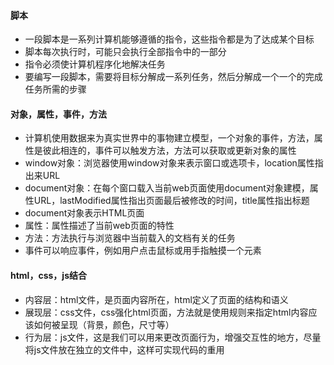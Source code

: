 #### 脚本
- 一段脚本是一系列计算机能够遵循的指令，这些指令都是为了达成某个目标
- 脚本每次执行时，可能只会执行全部指令中的一部分
- 指令必须使计算机程序化地解决任务
- 要编写一段脚本，需要将目标分解成一系列任务，然后分解成一个一个的完成任务所需的步骤

#### 对象，属性，事件，方法

- 计算机使用数据来为真实世界中的事物建立模型，一个对象的事件，方法，属性是彼此相连的，事件可以触发方法，方法可以获取或更新对象的属性
- window对象：浏览器使用window对象来表示窗口或选项卡，location属性指出来URL
- document对象：在每个窗口载入当前web页面使用document对象建模，属性URL，lastModified属性指出页面最后被修改的时间，title属性指出标题
- document对象表示HTML页面
- 属性：属性描述了当前web页面的特性
- 方法：方法执行与浏览器中当前载入的文档有关的任务
- 事件可以响应事件，例如用户点击鼠标或用手指触摸一个元素

#### html，css，js结合

- 内容层：html文件，是页面内容所在，html定义了页面的结构和语义
- 展现层：css文件，css强化html页面，方法就是使用规则来指定html内容应该如何被呈现（背景，颜色，尺寸等）
- 行为层：js文件，这是我们可以用来更改页面行为，增强交互性的地方，尽量将js文件放在独立的文件中，这样可实现代码的重用
